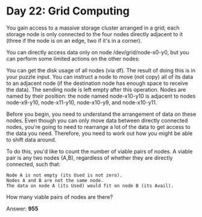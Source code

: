 # Day 22: Grid Computing

You gain access to a massive storage cluster arranged in a grid; each storage node is only connected to the four nodes directly adjacent to it (three if the node is on an edge, two if it's in a corner).

You can directly access data only on node /dev/grid/node-x0-y0, but you can perform some limited actions on the other nodes:

You can get the disk usage of all nodes (via df). The result of doing this is in your puzzle input.
You can instruct a node to move (not copy) all of its data to an adjacent node (if the destination node has enough space to receive the data). The sending node is left empty after this operation.
Nodes are named by their position: the node named node-x10-y10 is adjacent to nodes node-x9-y10, node-x11-y10, node-x10-y9, and node-x10-y11.

Before you begin, you need to understand the arrangement of data on these nodes. Even though you can only move data between directly connected nodes, you're going to need to rearrange a lot of the data to get access to the data you need. Therefore, you need to work out how you might be able to shift data around.

To do this, you'd like to count the number of viable pairs of nodes. A viable pair is any two nodes (A,B), regardless of whether they are directly connected, such that:

```
Node A is not empty (its Used is not zero).
Nodes A and B are not the same node.
The data on node A (its Used) would fit on node B (its Avail).
```
How many viable pairs of nodes are there?

Answer: **955**
